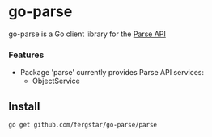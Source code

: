 # go-parse

go-parse is a Go client library for the [Parse API](https://parse.com/docs/rest/guide)

### Features

* Package 'parse' currently provides Parse API services:
	* ObjectService

## Install

	go get github.com/fergstar/go-parse/parse
